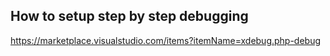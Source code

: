 ## How to setup step by step debugging

https://marketplace.visualstudio.com/items?itemName=xdebug.php-debug